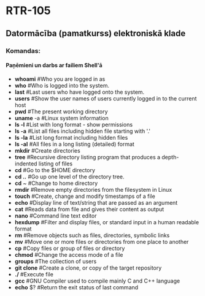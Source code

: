 # RTR-105
## Datormācība (pamatkurss) elektroniskā klade

### Komandas:
#### Paņēmieni un darbs ar failiem Shell'ā
  - **whoami** #Who you are logged in as
  - **who** #Who is logged into the system.
  - **last** #Last users who have logged onto the system.
  - **users** #Show the user names of users currently logged in to the current host
  - **pwd** #The present working directory
  - **uname** -a #Linux system information
  - **ls -l** #List with long format - show permissions
  - **ls -a** #List all files including hidden file starting with '.'
  - **ls -la** #List long format including hidden files
  - **ls -al** #All files in a long listing (detailed) format
  - **mkdir** #Create directories
  - **tree** #Recursive directory listing program that produces a depth-indented listing of files
  - **cd** #Go to the $HOME directory
  - **cd ..** #Go up one level of the directory tree.
  - __cd__ ~ #Change to home directory
  - **rmdir** #Remove empty directories from the filesystem in Linux
  - **touch** #Create, change and modify timestamps of a file
  - **echo** #Display line of text/string that are passed as an argument
  - **cat** #Reads data from file and gives their content as output
  - **nano** #Command line text editor
  - **hexdump** #Filter and display files, or standard input in a human readable format
  - **rm** #Remove objects such as files, directories, symbolic links
  - **mv** #Move one or more files or directories from one place to another
  - **cp** #Copy files or group of files or directory
  - **chmod** #Change the access mode of a file
  - **groups** #The collection of users
  - **git clone** #Create a clone, or copy of the target repository
  - **./** #Execute file
  - **gcc** #GNU Compiler used to compile mainly C and C++ language
  - **echo** $? #Return the exit status of last command
